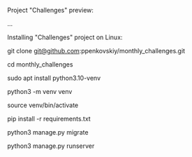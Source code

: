 Project "Challenges" preview:

...

Installing "Challenges" project on Linux:

git clone git@github.com:ppenkovskiy/monthly_challenges.git

cd monthly_challenges

sudo apt install python3.10-venv

python3 -m venv venv

source venv/bin/activate

pip install -r requirements.txt

python3 manage.py migrate

python3 manage.py runserver